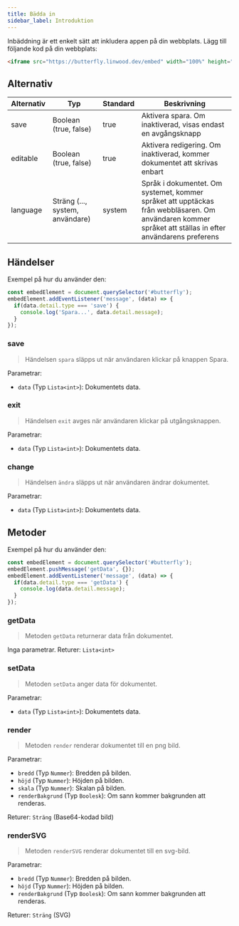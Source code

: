```yaml
---
title: Bädda in
sidebar_label: Introduktion
---
```


Inbäddning är ett enkelt sätt att inkludera appen på din webbplats. Lägg till följande kod på din webbplats:

```html
<iframe src="https://butterfly.linwood.dev/embed" width="100%" height="500px" allowtransparency="true"></iframe>
```

## Alternativ

| Alternativ | Typ                             | Standard | Beskrivning                                                                                                                                             |
| ---------- | ------------------------------- | -------- | ------------------------------------------------------------------------------------------------------------------------------------------------------- |
| save       | Boolean (true, false)           | true     | Aktivera spara. Om inaktiverad, visas endast en avgångsknapp                                                                                            |
| editable   | Boolean (true, false)           | true     | Aktivera redigering. Om inaktiverad, kommer dokumentet att skrivas enbart                                                                               |
| language   | Sträng (..., system, användare) | system   | Språk i dokumentet. Om systemet, kommer språket att upptäckas från webbläsaren. Om användaren kommer språket att ställas in efter användarens preferens |

## Händelser

Exempel på hur du använder den:

```javascript
const embedElement = document.querySelector('#butterfly');
embedElement.addEventListener('message', (data) => {
  if(data.detail.type === 'save') {
    console.log('Spara...', data.detail.message);
  }
});
```

### save

> Händelsen `spara` släpps ut när användaren klickar på knappen Spara.

Parametrar:

* `data` (Typ `Lista<int>`): Dokumentets data.

### exit

> Händelsen `exit` avges när användaren klickar på utgångsknappen.

Parametrar:

* `data` (Typ `Lista<int>`): Dokumentets data.

### change

> Händelsen `ändra` släpps ut när användaren ändrar dokumentet.

Parametrar:

* `data` (Typ `Lista<int>`): Dokumentets data.

## Metoder

Exempel på hur du använder den:

```javascript
const embedElement = document.querySelector('#butterfly');
embedElement.pushMessage('getData', {});
embedElement.addEventListener('message', (data) => {
  if(data.detail.type === 'getData') {
    console.log(data.detail.message);
  }
});
```

### getData

> Metoden `getData` returnerar data från dokumentet.

Inga parametrar. Returer: `Lista<int>`

### setData

> Metoden `setData` anger data för dokumentet.

Parametrar:

* `data` (Typ `Lista<int>`): Dokumentets data.

### render

> Metoden `render` renderar dokumentet till en png bild.

Parametrar:

* `bredd` (Typ `Nummer`): Bredden på bilden.
* `höjd` (Typ `Nummer`): Höjden på bilden.
* `skala` (Typ `Nummer`): Skalan på bilden.
* `renderBakgrund` (Typ `Boolesk`): Om sann kommer bakgrunden att renderas.

Returer: `Sträng` (Base64-kodad bild)

### renderSVG

> Metoden `renderSVG` renderar dokumentet till en svg-bild.

Parametrar:

* `bredd` (Typ `Nummer`): Bredden på bilden.
* `höjd` (Typ `Nummer`): Höjden på bilden.
* `renderBakgrund` (Typ `Boolesk`): Om sann kommer bakgrunden att renderas.

Returer: `Sträng` (SVG)
